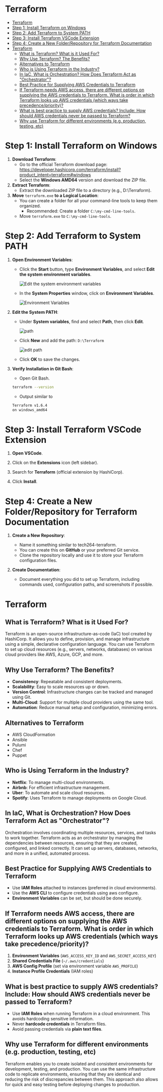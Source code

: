 # Terraform 
- [Terraform](#terraform)
- [Step 1: Install Terraform on Windows](#step-1-install-terraform-on-windows)
- [Step 2: Add Terraform to System PATH](#step-2-add-terraform-to-system-path)
- [Step 3: Install Terraform VSCode Extension](#step-3-install-terraform-vscode-extension)
- [Step 4: Create a New Folder/Repository for Terraform Documentation](#step-4-create-a-new-folderrepository-for-terraform-documentation)
- [Terraform](#terraform-1)
  - [What is Terraform? What is it Used For?](#what-is-terraform-what-is-it-used-for)
  - [Why Use Terraform? The Benefits?](#why-use-terraform-the-benefits)
  - [Alternatives to Terraform](#alternatives-to-terraform)
  - [Who is Using Terraform in the Industry?](#who-is-using-terraform-in-the-industry)
  - [In IaC, What is Orchestration? How Does Terraform Act as "Orchestrator"?](#in-iac-what-is-orchestration-how-does-terraform-act-as-orchestrator)
  - [Best Practice for Supplying AWS Credentials to Terraform](#best-practice-for-supplying-aws-credentials-to-terraform)
  - [If Terraform needs AWS access, there are different options on supplying the AWS credentials to Terraform. What is order in which Terraform looks up AWS credentials (which ways take precedence/priority)?](#if-terraform-needs-aws-access-there-are-different-options-on-supplying-the-aws-credentials-to-terraform-what-is-order-in-which-terraform-looks-up-aws-credentials-which-ways-take-precedencepriority)
  - [What is best practice to supply AWS credentials? Include: How should AWS credentials never be passed to Terraform?](#what-is-best-practice-to-supply-aws-credentials-include-how-should-aws-credentials-never-be-passed-to-terraform)
  - [Why use Terraform for different environments (e.g. production, testing, etc)](#why-use-terraform-for-different-environments-eg-production-testing-etc)

# Step 1: Install Terraform on Windows

1. **Download Terraform**:
    - Go to the official Terraform download page: https://developer.hashicorp.com/terraform/install?product_intent=terraform#windows
    - Select the **Windows AMD64** version and download the ZIP file.
2. **Extract Terraform**:
    - Extract the downloaded ZIP file to a directory (e.g., D:\Terraform).
3. **Move** `terraform.exe` **to a Logical Location**:
    - You can create a folder for all your command-line tools to keep them organized.
        - Recommended: Create a folder `C:\my-cmd-line-tools`.
    - Move `terraform.exe` to `C:\my-cmd-line-tools`.


# Step 2: Add Terraform to System PATH
1. **Open Environment Variables**:
    - Click the **Start** button, type **Environment Variables**, and select **Edit the system environment variables**.

        ![Edit the system environment variables](<images/env variables.jpg>)

    - In the **System Properties** window, click on **Environment Variables**.

        ![Environment Variables](<images/environment variables.png>)
        
2. **Edit the System PATH**:

    - Under **System variables**, find and select **Path**, then click **Edit**.

        ![path](images/path.jpg)

    - Click **New** and add the path: `D:\Terraform`


        ![edit path](images/edit.jpg)

    - Click **OK** to save the changes.


3. **Verify Installation in Git Bash**:

    - Open Git Bash.
    ```bash
    terraform --version
    ```
    - Output similar to     
    ```bash
    Terraform v1.6.4
    on windows_amd64
    ```


# Step 3: Install Terraform VSCode Extension 

1. **Open VSCode**.
   
2. Click on the **Extensions** icon (left sidebar).
   
3. Search for **Terraform** (official extension by HashiCorp).
   
4. Click **Install**.


# Step 4: Create a New Folder/Repository for Terraform Documentation
1. **Create a New Repository**:

    - Name it something similar to tech264-terraform.
    - You can create this on **GitHub** or your preferred Git service.
    - Clone the repository locally and use it to store your Terraform configuration files.
  
2. **Create Documentation**:

    - Document everything you did to set up Terraform, including commands used, configuration paths, and screenshots if possible.


# Terraform

##  What is Terraform? What is it Used For?

Terraform is an open-source infrastructure-as-code (IaC) tool created by HashiCorp. It allows you to define, provision, and manage infrastructure using a simple, declarative configuration language. You can use Terraform to set up cloud resources (e.g., servers, networks, databases) on various cloud providers like AWS, Azure, GCP, and more.


## Why Use Terraform? The Benefits?

   - **Consistency**: Repeatable and consistent deployments.
   - **Scalability**: Easy to scale resources up or down.
   - **Version Control**: Infrastructure changes can be tracked and managed using Git.
   - **Multi-Cloud**: Support for multiple cloud providers using the same tool.
   - **Automation**: Reduce manual setup and configuration, minimizing errors.

## Alternatives to Terraform
- AWS CloudFormation
- Ansible
- Pulumi
- Chef
- Puppet

## Who is Using Terraform in the Industry?

- **Netflix**: To manage multi-cloud environments.
- **Airbnb**: For efficient infrastructure management.
- **Uber**: To automate and scale cloud resources.
- **Spotify**: Uses Terraform to manage deployments on Google Cloud.


## In IaC, What is Orchestration? How Does Terraform Act as "Orchestrator"?
Orchestration involves coordinating multiple resources, services, and tasks to work together. Terraform acts as an orchestrator by managing the dependencies between resources, ensuring that they are created, configured, and linked correctly. It can set up servers, databases, networks, and more in a unified, automated process.

## Best Practice for Supplying AWS Credentials to Terraform
- Use **IAM Roles** attached to instances (preferred in cloud environments).
- Use the **AWS CLI** to configure credentials using aws configure.
- **Environment Variables** can be set, but should be done securely.

## If Terraform needs AWS access, there are different options on supplying the AWS credentials to Terraform. What is order in which Terraform looks up AWS credentials (which ways take precedence/priority)?
1.  **Environment Variables** (`AWS_ACCESS_KEY_ID` and `AWS_SECRET_ACCESS_KEY`)
2. **Shared Credentials File** (`~/.aws/credentials`)
3. **AWS Config Profile** (set via environment variable `AWS_PROFILE`)
4. **Instance Profile Credentials** (IAM roles)

## What is best practice to supply AWS credentials? Include: How should AWS credentials never be passed to Terraform?
- Use **IAM Roles** when running Terraform in a cloud environment. This avoids hardcoding sensitive information.
- Never **hardcode credentials** in Terraform files.
- Avoid passing credentials via **plain text files**.


## Why use Terraform for different environments (e.g. production, testing, etc)

Terraform enables you to create isolated and consistent environments for development, testing, and production. You can use the same infrastructure code to replicate environments, ensuring that they are identical and reducing the risk of discrepancies between them. This approach also allows for quick and easy testing before deploying changes to production.